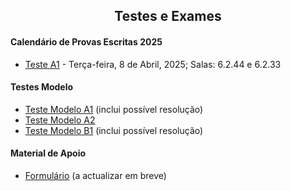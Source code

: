 
<h2 align="center"> Testes e Exames </h2>  

#### Calendário de Provas Escritas 2025
- [Teste A1](http://cfloren.wdfiles.com/local--files/ensino/Teste-A.pdf) - Terça-feira, 8 de Abril, 2025; Salas: 6.2.44 e 6.2.33

#### Testes Modelo 

- [Teste Modelo A1](http://cfloren.wdfiles.com/local--files/ensino/Teste-Modelo-A1.pdf) (inclui possível resolução)
- [Teste Modelo A2](http://cfloren.wdfiles.com/local--files/ensino/Teste-Modelo-A2.pdf)
- [Teste Modelo B1](http://cfloren.wdfiles.com/local--files/ensino/Teste-Modelo-B1.pdf) (inclui possível resolução)

#### Material de Apoio
- [Formulário](http://cfloren.wdfiles.com/local--files/ensino/formulario.pdf) (a actualizar em breve)

<!-- 
-->

